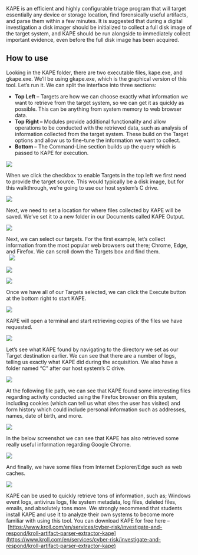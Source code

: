 KAPE is an efficient and highly configurable triage program that will target essentially any device or storage location, find forensically useful artifacts, and parse them within a few minutes. 
It is suggested that during a digital investigation a disk imager should be initialized to collect a full disk image of the target system, and KAPE should be run alongside to immediately collect important evidence, even before the full disk image has been acquired.
## How to use

Looking in the KAPE folder, there are two executable files, kape.exe, and gkape.exe. We’ll be using gkape.exe, which is the graphical version of this tool. Let’s run it. We can split the interface into three sections:

- **Top Left –** Targets are how we can choose exactly what information we want to retrieve from the target system, so we can get it as quickly as possible. This can be anything from system memory to web browser data.
- **Top Right –** Modules provide additional functionality and allow operations to be conducted with the retrieved data, such as analysis of information collected from the target system. These build on the Target options and allow us to fine-tune the information we want to collect.
- **Bottom –** The Command-Line section builds up the query which is passed to KAPE for execution.
  
![](https://d2y9h8w1ydnujs.cloudfront.net/uploads/content/images/8c3e09e8343034128158ebed1654453d17c06e49232cd7d98423acd6e5332fd9e2972bbd45b06ecc051b96c181e6.png)

When we click the checkbox to enable Targets in the top left we first need to provide the target source. This would typically be a disk image, but for this walkthrough, we’re going to use our host system’s C drive.
  
![](https://d2y9h8w1ydnujs.cloudfront.net/uploads/content/images/becab6a7e2586f4d056ec4a5027ea0341d2c99bd84d27ae9affb201287835584703e75e94a3f519c6a636a37fc4d.png)

Next, we need to set a location for where files collected by KAPE will be saved. We’ve set it to a new folder in our Documents called KAPE Output.
  
![](https://d2y9h8w1ydnujs.cloudfront.net/uploads/content/images/6df632c3be344227ebc38a11f14baea985d52bf8859dae448e388cb7e2fcc9b5e4c1ea291973e3c735426266df53.png)

Next, we can select our targets. For the first example, let’s collect information from the most popular web browsers out there; Chrome, Edge, and Firefox. We can scroll down the Targets box and find them.  
 
![](https://d2y9h8w1ydnujs.cloudfront.net/uploads/content/images/86fd20b0d23a3dce3f3740db925b46db879000e3e155198bf010166e2f791f873c58af3a3065856c0f800e79b90b.png)

![](https://d2y9h8w1ydnujs.cloudfront.net/uploads/content/images/853dee97f608ff6fd08c5ef69c95cb9a55b0f3b5df521b088e2190f4479347b0d57076e01c6af9be4610704c7442.png)

![](https://d2y9h8w1ydnujs.cloudfront.net/uploads/content/images/e152803c6ea10414967d0428713ab6dd7508dbe354b283a92f57f87f4fe3c9a6a1f2a6c915223b31a2d36ead21ca.png)

Once we have all of our Targets selected, we can click the Execute button at the bottom right to start KAPE.

![](https://d2y9h8w1ydnujs.cloudfront.net/uploads/content/images/ee74ebd5dc5ca5e5de11798fd64681e89ebff663892d77caaf994818fab10c5b1bbf694bb21112a146175f90ee8b.png)

KAPE will open a terminal and start retrieving copies of the files we have requested.
  
![](https://d2y9h8w1ydnujs.cloudfront.net/uploads/content/images/7a4128714ec8bfe04c12aaab9fbc8be34c5f94c353514cb2626cbf7c0e67e85d9e3df9fc4e930b25700e30eccf7f.gif)

Let’s see what KAPE found by navigating to the directory we set as our Target destination earlier. We can see that there are a number of logs, telling us exactly what KAPE did during the acquisition. We also have a folder named “C” after our host system’s C drive.
  
![](https://d2y9h8w1ydnujs.cloudfront.net/uploads/content/images/7cbce1a9606ed0dfd1064e9043c31cbf45b6ab00db65b3608041f9361a02fb764b0bd82ca51142d9ef20bc510258.png)

At the following file path, we can see that KAPE found some interesting files regarding activity conducted using the Firefox browser on this system, including cookies (which can tell us what sites the user has visited) and form history which could include personal information such as addresses, names, date of birth, and more.

![](https://d2y9h8w1ydnujs.cloudfront.net/uploads/content/images/e65860cf1997552f9ef6def5015e8808e7aa49dc5fa3b28e59b59308ab8e1f8ec08c6d532fae2f35234b73aa5f64.png)

In the below screenshot we can see that KAPE has also retrieved some really useful information regarding Google Chrome.
  
![](https://d2y9h8w1ydnujs.cloudfront.net/uploads/content/images/ba971f8b0c24834667dbeebef6a028b99c11f75f63cd418d1353bd0e1e1e5dc1e7a790639062701eba014ad81b10.png)

And finally, we have some files from Internet Explorer/Edge such as web caches.
  
![](https://d2y9h8w1ydnujs.cloudfront.net/uploads/content/images/f984921f4546fedebab2395b78cdecdd80954bb7a563130f5a3061c30d22517db512ed960d9a2923f350f9f085ec.png)

KAPE can be used to quickly retrieve tons of information, such as; Windows event logs, antivirus logs, file system metadata, log files, deleted files, emails, and absolutely tons more. We strongly recommend that students install KAPE and use it to analyze their own systems to become more familiar with using this tool. You can download KAPE for free here – [https://www.kroll.com/en/services/cyber-risk/investigate-and-respond/kroll-artifact-parser-extractor-kape](https://www.kroll.com/en/services/cyber-risk/investigate-and-respond/kroll-artifact-parser-extractor-kape)